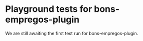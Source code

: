# Playground tests for bons-empregos-plugin
We are still awaiting the first test run for bons-empregos-plugin.

